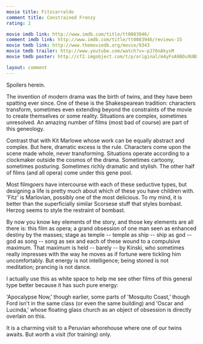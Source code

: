 ```yaml
---
movie title: Fitzcarraldo
comment title: Constrained Frenzy
rating: 2

movie imdb link: http://www.imdb.com/title/tt0083946/
comment imdb link: http://www.imdb.com/title/tt0083946/reviews-15
movie tmdb link: http://www.themoviedb.org/movie/9343
movie tmdb trailer: http://www.youtube.com/watch?v=-pJ76nAkysM
movie tmdb poster: http://cf2.imgobject.com/t/p/original/m4yFsA9BOu9UBDqloBznmm3ejY4.jpg

layout: comment
---
```


Spoilers herein.

The invention of modern drama was the birth of twins, and they have been spatting ever since. One of these is the Shakespearean tradition: characters transform, sometimes even extending beyond the constraints of the movie to create themselves or some reality. Situations are complex, sometimes unresolved. An amazing number of films (most bad of course) are part of this geneology.

Contrast that with Kit Marlowe whose work can be equally abstract and complex. But here, dramatic excess is the rule. Characters come upon the scene made whole, never transforming. Situations operate according to a clockmaker outside the cosmos of the drama. Sometimes cartoony, sometimes posturing. Sometimes richly dramatic and stylish. The other half of films (and all opera) come under this gene pool.

Most filmgoers have intercourse with each of these seductive types, but designing a life is pretty much about which of these you have children with. 'Fitz' is Marlovian, possibly one of the most delicious. To my mind, it is better than the superficially similar Scorsese stuff that styles bombast. Herzog seems to style the restraint of bombast.

By now you know key elements of the story, and those key elements are all there is: this film as opera; a grand obsession of one man seen as enhanced destiny by the masses; stage as temple -- temple as ship -- ship as god -- god as song -- song as sex and each of these wound to a compulsive maximum. That maximum is held -- barely -- by Kinski, who sometimes really impresses with the way he moves as if fortune were tickling him uncomfortably. But energy is not intelligence; being stoned is not meditation; prancing is not dance.

I actually use this as white space to help me see other films of this general type better because it has such pure energy:

'Apocalypse Now,' though earlier, some parts of 'Mosquito Coast,' though Ford isn't in the same class (or even the same building) and 'Oscar and Lucinda,' whose floating glass church as an object of obsession is directly overlain on this.

It is a charming visit to a Peruvian whorehouse where one of our twins awaits. But worth a visit (for training) only.